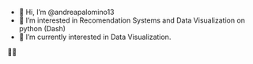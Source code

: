 - 👋 Hi, I’m @andreapalomino13
- 👀 I’m interested in Recomendation Systems and Data Visualization on python (Dash)
- 🌱 I’m currently interested in Data Visualization.

<!---
andreapalomino13/andreapalomino13 is a ✨ special ✨ repository because its `README.md` (this file) appears on your GitHub profile.
You can click the Preview link to take a look at your changes.
--->
🧏🏻‍
